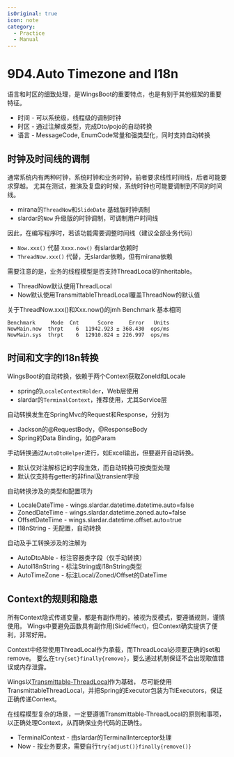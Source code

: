 ```yaml
---
isOriginal: true
icon: note
category:
  - Practice
  - Manual
---
```


# 9D4.Auto Timezone and I18n

语言和时区的细致处理，是WingsBoot的重要特点，也是有别于其他框架的重要特征。

* 时间 - 可以系统级，线程级的调制时钟
* 时区 - 通过注解或类型，完成Dto/pojo的自动转换
* 语言 - MessageCode, EnumCode常量和强类型化，同时支持自动转换

## 时钟及时间线的调制

通常系统内有两种时钟，系统时钟和业务时钟，前者要求线性时间线，后者可能要求穿越。
尤其在测试，推演及复盘的时候，系统时钟也可能要调制到不同的时间线。

* mirana的`ThreadNow`和`SlideDate` 基础版时钟调制
* slardar的`Now` 升级版的时钟调制，可调制用户时间线

因此，在编写程序时，若该功能需要调整时间线（建议全部业务代码）

* `Now.xxx()` 代替 `Xxxx.now()` 有slardar依赖时
* `ThreadNow.xxx()` 代替，无slardar依赖，但有mirana依赖

需要注意的是，业务的线程模型是否支持ThreadLocal的Inheritable。

* ThreadNow默认使用ThreadLocal
* Now默认使用TransmittableThreadLocal覆盖ThreadNow的默认值

关于ThreadNow.xxx()和Xxx.now()的jmh Benchmark 基本相同

```text
Benchmark     Mode  Cnt      Score     Error   Units
NowMain.now  thrpt    6  11942.923 ± 368.430  ops/ms
NowMain.sys  thrpt    6  12910.824 ± 226.997  ops/ms
```

## 时间和文字的I18n转换

WingsBoot的自动转换，依赖于两个Context获取ZoneId和Locale

* spring的`LocaleContextHolder`，Web层使用
* slardar的`TerminalContext`，推荐使用，尤其Service层

自动转换发生在SpringMvc的Request和Response，分别为

* Jackson的@RequestBody，@ResponseBody
* Spring的Data Binding，如@Param

手动转换通过`AutoDtoHelper`进行，如Excel输出，但要避开自动转换。

* 默认仅对注解标记的字段生效，而自动转换可按类型处理
* 默认仅支持有getter的非final及transient字段

自动转换涉及的类型和配置项为

* LocaleDateTime - wings.slardar.datetime.datetime.auto=false
* ZonedDateTime - wings.slardar.datetime.zoned.auto=false
* OffsetDateTime - wings.slardar.datetime.offset.auto=true
* I18nString - 无配置，自动转换

自动及手工转换涉及的注解为

* AutoDtoAble - 标注容器类字段（仅手动转换）
* AutoI18nString - 标注String或I18nString类型
* AutoTimeZone - 标注Local/Zoned/Offset的DateTime

## Context的规则和隐患

所有Context隐式传递变量，都是有副作用的，被视为反模式，要遵循规则，谨慎使用。
Wings中要避免函数具有副作用(SideEffect)，但Context确实提供了便利，非常好用。

Context中经常使用ThreadLocal作为承载，而ThreadLocal必须要正确的set和remove。
要么在`try{set}finally{remove}`，要么通过机制保证不会出现取值错误或内存泄露。

Wings以[Transmittable-ThreadLocal](https://github.com/alibaba/transmittable-thread-local)作为基础，
尽可能使用TransmittableThreadLocal，并把Spring的Executor包装为TtlExecutors，保证正确传递Context。

在线程模型复杂的场景，一定要遵循Transmittable-ThreadLocal的原则和事项，
以正确处理Context，从而确保业务代码的正确性。

* TerminalContext - 由slardar的TerminalInterceptor处理
* Now - 按业务要求，需要自行`try{adjust()}finally{remove()}`
